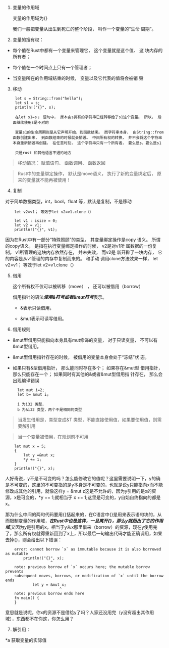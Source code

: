 1. 变量的作用域

   变量的作用域为{}

   我们一般把变量从出生到死亡的整个阶段， 叫作一个变量的“生命
周期”。 

2. 变量的搜有权：

+ 每个值在Rust中都有一个变量来管理它， 这个变量就是这个值、 这
块内存的所有者；

+ 每个值在一个时间点上只有一个管理者；

+ 当变量所在的作用域结束的时候， 变量以及它代表的值将会被销
毁

3. 移动

        let s = String::from("hello");
        let s1 = s;
        println!("{}", s);

        在let s1=s； 语句中， 原本由s拥有的字符串已经转移给了s1这个变量。 所以， 后面继续使用s是不对的

        变量s1的生命周期则是从它声明开始，到函数结束。 而字符串本身， 由String::from函数创建出来， 到函数结束的时候就会销毁。 中间所有权的转换， 并不会将这个字符串本身重新销毁再创建。 在任意时刻， 这个字符串只有一个所有者， 要么是s，要么是s1

        只是rust 和其他语言不通的地方

> 移动情况： 赋值语句、 函数调用、 函数返回

> Rust中的变量绑定操作， 默认是move语义， 执行了新的变量绑定后， 原
来的变量就不能再被使用！

4. 复制

对于简单数据类型，int，bool，float 等，默认是复制，不是移动

        let v2=v1； 等效于let v2=v1.clone（）

        let v1 : isize = 0;
        let v2 = v1;
        println!("{}", v1);

 因为在Rust中有一部分“特殊照顾”的类型， 其变量绑定操作是copy
语义。 所谓的copy语义， 是指在执行变量绑定操作的时候， v2是对v1所
属数据的一份复制。 v1所管理的这块内存依然存在， 并未失效， 而v2是
新开辟了一块内存， 它的内容是从v1管理的内存中复制而来的。 和手动
调用clone方法效果一样， let v2=v1； 等效于let v2=v1.clone（） 

5. 借用

   这个所有权不仅可以被转移（move） ， 还可以被借用（borrow） 

   借用指针的语法***使用&符号或者&mut符号***表示。 
   
   + &表示只读借用， 

   + &mut表示可读写借用。

6. 借用规则

+ &mut型借用只能指向本身具有mut修饰的变量， 对于只读变量，
不可以有&mut型借用。
+ &mut型借用指针存在的时候， 被借用的变量本身会处于“冻结”状
态。
+ 如果只有&型借用指针， 那么能同时存在多个； 如果存在&mut型
借用指针， 那么只能存在一个； 如果同时有其他的&或者&mut型借用指
针存在， 那么会出现编译错误

        let mut i=2;
        let b= &mut i;

        i 为i32 类型，
        b 为&i32 类型，两个不是相同的类型

> 当发生借用是，类型变成&T 类型，不能直接使用值，如果要使用值，则需要解引用

> 当一个变量被借用，在规划前不可用

        let mut x = 5;
        {
            let y =&mut x;
            *y += 1;
        }
        println!("{}", x);

 人好奇说，y不是不可变的吗？怎么能修改它的值呢？这里需要说明一下，y的确是不可变的，这里的不可变指的是y本身是不可变的，也就是说y只能指向x而不能修改成其他的引用，就像这样y = &mut z这是不允许的，因为y引用的是x的资源，x是可变的，*y += 1;就相当于 x += 1;这里是可变的，y自始自终指向的都是x。

 那为什么中间的两句代码要用{}括起来的，在C语言中{}是用来表示语句块的，从而限制变量的作用域，***在Rust中也是这样，一旦离开{}，那么y就超出了它的作用域***,又因为y是引用的x，相当于y从x那里借来（borrow）的资源，现在y使用完了，那么所有权就得重新回到了x上，所以最后一句输出代码才能正确调用，如果去掉{}，则会给出以下错误：

        error: cannot borrow `x` as immutable because it is also borrowed as mutable
            println!("{}", x);
                        ^
        note: previous borrow of `x` occurs here; the mutable borrow prevents
        subsequent moves, borrows, or modification of `x` until the borrow ends
                let y = &mut x;
                            ^
        note: previous borrow ends here
        fn main() {
        }

   意思就是说呢，你x的资源不是借给y了吗？人家还没用完（y没有超出其作用域），东西都不在你这，你怎么用？


7. 解引用：

  *a  获取变量的实际值